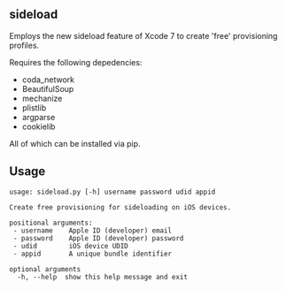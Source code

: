 sideload
------------
Employs the new sideload feature of Xcode 7 to create 'free' provisioning profiles.

Requires the following depedencies:
 - coda_network
 - BeautifulSoup
 - mechanize
 - plistlib
 - argparse
 - cookielib
 
All of which can be installed via pip.

Usage
------------
```
usage: sideload.py [-h] username password udid appid

Create free provisioning for sideloading on iOS devices.

positional arguments:
 - username    Apple ID (developer) email
 - password    Apple ID (developer) password
 - udid        iOS device UDID
 - appid       A unique bundle identifier

optional arguments
  -h, --help  show this help message and exit
```
